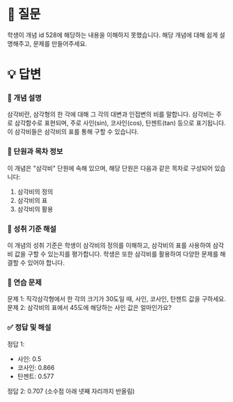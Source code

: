 # 📌 질문

학생이 개념 id 528에 해당하는 내용을 이해하지 못했습니다. 해당 개념에 대해 쉽게 설명해주고, 문제를 만들어주세요.

# 💡 답변

### 🧠 개념 설명
삼각비란, 삼각형의 한 각에 대해 그 각의 대변과 인접변의 비를 말합니다. 삼각비는 주로 삼각함수로 표현되며, 주로 사인(sin), 코사인(cos), 탄젠트(tan) 등으로 표기됩니다. 이 삼각비들은 삼각비의 표를 통해 구할 수 있습니다.

### 📘 단원과 목차 정보
이 개념은 "삼각비" 단원에 속해 있으며, 해당 단원은 다음과 같은 목차로 구성되어 있습니다:
1. 삼각비의 정의
2. 삼각비의 표
3. 삼각비의 활용

### 🎯 성취 기준 해설
이 개념의 성취 기준은 학생이 삼각비의 정의를 이해하고, 삼각비의 표를 사용하여 삼각비 값을 구할 수 있는지를 평가합니다. 학생은 또한 삼각비를 활용하여 다양한 문제를 해결할 수 있어야 합니다.

### 🧩 연습 문제
문제 1: 직각삼각형에서 한 각의 크기가 30도일 때, 사인, 코사인, 탄젠트 값을 구하세요.
문제 2: 삼각비의 표에서 45도에 해당하는 사인 값은 얼마인가요?

### ✅ 정답 및 해설
정답 1: 
- 사인: 0.5
- 코사인: 0.866
- 탄젠트: 0.577

정답 2: 0.707 (소수점 아래 넷째 자리까지 반올림)
